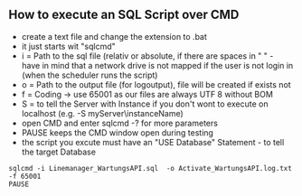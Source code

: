## How to execute an SQL Script over CMD

* create a text file and change the extension to .bat
* it just starts wit "sqlcmd"
* i = Path to the sql file (relativ or absolute, if there are spaces in " " - have in mind that a network drive is not mapped if the user is not login in (when the scheduler runs the script)
* o = Path to the output file (for logoutput), file will be created if exists not
* f = Coding -> use 65001 as our files are always UTF 8 without BOM
* S = to tell the Server with Instance if you don't wont to execute on localhost (e.g. -S myServer\instanceName)
* open CMD and enter sqlcmd -? for more parameters 
* PAUSE keeps the CMD window open during testing
* the script you excute must have an "USE Database" Statement - to tell the target Database

````
sqlcmd -i Linemanager_WartungsAPI.sql  -o Activate_WartungsAPI.log.txt -f 65001
PAUSE
````
